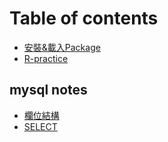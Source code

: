 # Table of contents

* [安裝&載入Package](README.md)
* [R-practice](untitled.md)

## mysql notes

* [欄位結構](mysql-notes/untitled.md)
* [SELECT](mysql-notes/select.md)


